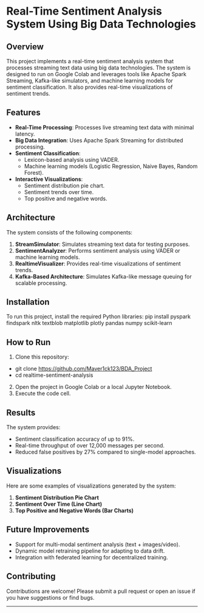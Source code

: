 # Real-Time Sentiment Analysis System Using Big Data Technologies

## Overview
This project implements a real-time sentiment analysis system that processes streaming text data using big data technologies. The system is designed to run on Google Colab and leverages tools like Apache Spark Streaming, Kafka-like simulators, and machine learning models for sentiment classification. It also provides real-time visualizations of sentiment trends.

## Features
- **Real-Time Processing**: Processes live streaming text data with minimal latency.
- **Big Data Integration**: Uses Apache Spark Streaming for distributed processing.
- **Sentiment Classification**:
  - Lexicon-based analysis using VADER.
  - Machine learning models (Logistic Regression, Naive Bayes, Random Forest).
- **Interactive Visualizations**:
  - Sentiment distribution pie chart.
  - Sentiment trends over time.
  - Top positive and negative words.

## Architecture
The system consists of the following components:
1. **StreamSimulator**: Simulates streaming text data for testing purposes.
2. **SentimentAnalyzer**: Performs sentiment analysis using VADER or machine learning models.
3. **RealtimeVisualizer**: Provides real-time visualizations of sentiment trends.
4. **Kafka-Based Architecture**: Simulates Kafka-like message queuing for scalable processing.

## Installation
To run this project, install the required Python libraries:
pip install pyspark findspark nltk textblob matplotlib plotly pandas numpy scikit-learn

## How to Run
1. Clone this repository:
- git clone https://github.com/Maver1ck123/BDA_Project
- cd realtime-sentiment-analysis
2. Open the project in Google Colab or a local Jupyter Notebook.
3. Execute the code cell.

## Results
The system provides:
- Sentiment classification accuracy of up to 91%.
- Real-time throughput of over 12,000 messages per second.
- Reduced false positives by 27% compared to single-model approaches.

## Visualizations
Here are some examples of visualizations generated by the system:
1. **Sentiment Distribution Pie Chart**
2. **Sentiment Over Time (Line Chart)**
3. **Top Positive and Negative Words (Bar Charts)**

## Future Improvements
- Support for multi-modal sentiment analysis (text + images/video).
- Dynamic model retraining pipeline for adapting to data drift.
- Integration with federated learning for decentralized training.

## Contributing
Contributions are welcome! Please submit a pull request or open an issue if you have suggestions or find bugs.

---
